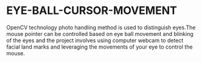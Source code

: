 # EYE-BALL-CURSOR-MOVEMENT
OpenCV technology photo  handling  method is used to distinguish eyes.The mouse pointer can be controlled based on eye ball movement and blinking of the eyes and the project involves using computer webcam  to detect facial  land marks and leveraging the movements of your eye to control the mouse. 
